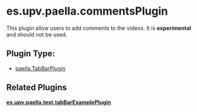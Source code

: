 # es.upv.paella.commentsPlugin

This plugin allow users to add comments to the videos. It is **experimental** and should not be used.

## Plugin Type:
- [paella.TabBarPlugin](../developer/plugin_types.md)

## Related Plugins 

[**es.upv.paella.test.tabBarExamplePlugin**](es.upv.paella.test.tabBarExamplePlugin.md)
